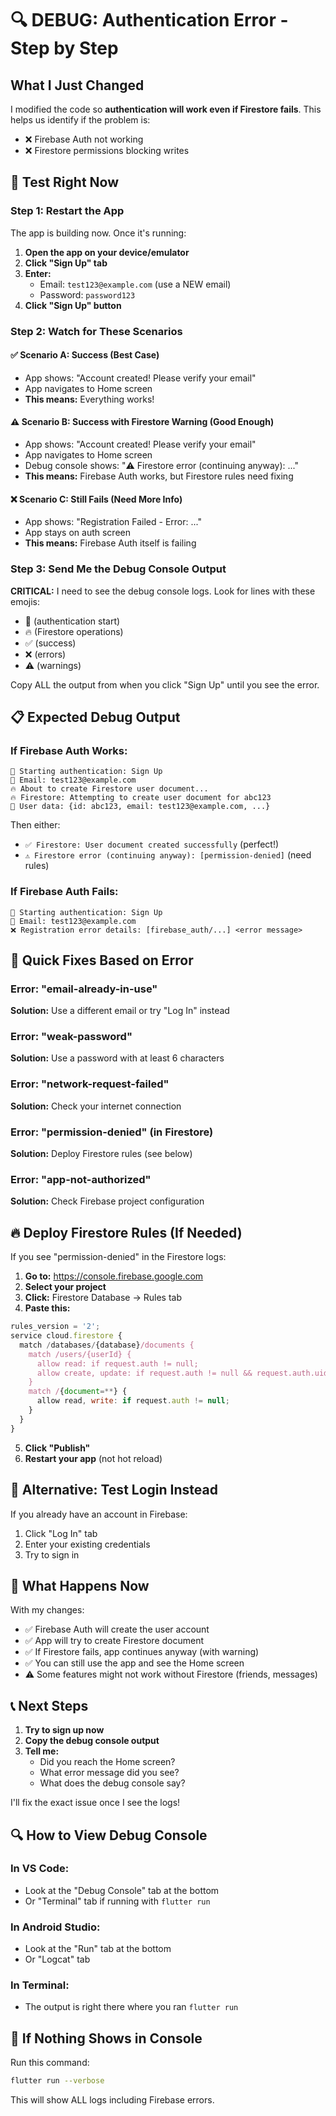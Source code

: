# 🔍 DEBUG: Authentication Error - Step by Step

## What I Just Changed

I modified the code so **authentication will work even if Firestore fails**. This helps us identify if the problem is:
- ❌ Firebase Auth not working
- ❌ Firestore permissions blocking writes

## 🎯 Test Right Now

### Step 1: Restart the App
The app is building now. Once it's running:

1. **Open the app on your device/emulator**
2. **Click "Sign Up" tab**
3. **Enter:**
   - Email: `test123@example.com` (use a NEW email)
   - Password: `password123`
4. **Click "Sign Up" button**

### Step 2: Watch for These Scenarios

#### ✅ Scenario A: Success (Best Case)
- App shows: "Account created! Please verify your email"
- App navigates to Home screen
- **This means:** Everything works!

#### ⚠️ Scenario B: Success with Firestore Warning (Good Enough)
- App shows: "Account created! Please verify your email"
- App navigates to Home screen
- Debug console shows: "⚠️ Firestore error (continuing anyway): ..."
- **This means:** Firebase Auth works, but Firestore rules need fixing

#### ❌ Scenario C: Still Fails (Need More Info)
- App shows: "Registration Failed - Error: ..."
- App stays on auth screen
- **This means:** Firebase Auth itself is failing

### Step 3: Send Me the Debug Console Output

**CRITICAL:** I need to see the debug console logs. Look for lines with these emojis:
- 🔐 (authentication start)
- 🔥 (Firestore operations)
- ✅ (success)
- ❌ (errors)
- ⚠️ (warnings)

Copy ALL the output from when you click "Sign Up" until you see the error.

## 📋 Expected Debug Output

### If Firebase Auth Works:
```
🔐 Starting authentication: Sign Up
📧 Email: test123@example.com
🔥 About to create Firestore user document...
🔥 Firestore: Attempting to create user document for abc123
📝 User data: {id: abc123, email: test123@example.com, ...}
```

Then either:
- `✅ Firestore: User document created successfully` (perfect!)
- `⚠️ Firestore error (continuing anyway): [permission-denied]` (need rules)

### If Firebase Auth Fails:
```
🔐 Starting authentication: Sign Up
📧 Email: test123@example.com
❌ Registration error details: [firebase_auth/...] <error message>
```

## 🔧 Quick Fixes Based on Error

### Error: "email-already-in-use"
**Solution:** Use a different email or try "Log In" instead

### Error: "weak-password"
**Solution:** Use a password with at least 6 characters

### Error: "network-request-failed"
**Solution:** Check your internet connection

### Error: "permission-denied" (in Firestore)
**Solution:** Deploy Firestore rules (see below)

### Error: "app-not-authorized"
**Solution:** Check Firebase project configuration

## 🔥 Deploy Firestore Rules (If Needed)

If you see "permission-denied" in the Firestore logs:

1. **Go to:** https://console.firebase.google.com
2. **Select your project**
3. **Click:** Firestore Database → Rules tab
4. **Paste this:**
```javascript
rules_version = '2';
service cloud.firestore {
  match /databases/{database}/documents {
    match /users/{userId} {
      allow read: if request.auth != null;
      allow create, update: if request.auth != null && request.auth.uid == userId;
    }
    match /{document=**} {
      allow read, write: if request.auth != null;
    }
  }
}
```
5. **Click "Publish"**
6. **Restart your app** (not hot reload)

## 📱 Alternative: Test Login Instead

If you already have an account in Firebase:
1. Click "Log In" tab
2. Enter your existing credentials
3. Try to sign in

## 🎯 What Happens Now

With my changes:
- ✅ Firebase Auth will create the user account
- ✅ App will try to create Firestore document
- ✅ If Firestore fails, app continues anyway (with warning)
- ✅ You can still use the app and see the Home screen
- ⚠️ Some features might not work without Firestore (friends, messages)

## 📞 Next Steps

1. **Try to sign up now**
2. **Copy the debug console output**
3. **Tell me:**
   - Did you reach the Home screen?
   - What error message did you see?
   - What does the debug console say?

I'll fix the exact issue once I see the logs!

## 🔍 How to View Debug Console

### In VS Code:
- Look at the "Debug Console" tab at the bottom
- Or "Terminal" tab if running with `flutter run`

### In Android Studio:
- Look at the "Run" tab at the bottom
- Or "Logcat" tab

### In Terminal:
- The output is right there where you ran `flutter run`

## 🚨 If Nothing Shows in Console

Run this command:
```bash
flutter run --verbose
```

This will show ALL logs including Firebase errors.
